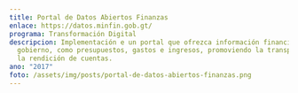 ```yaml
---
title: Portal de Datos Abiertos Finanzas
enlace: https://datos.minfin.gob.gt/
programa: Transformación Digital
descripcion: Implementación e un portal que ofrezca información financiera del
  gobierno, como presupuestos, gastos e ingresos, promoviendo la transparencia y
  la rendición de cuentas.
ano: "2017"
foto: /assets/img/posts/portal-de-datos-abiertos-finanzas.png
---
```

